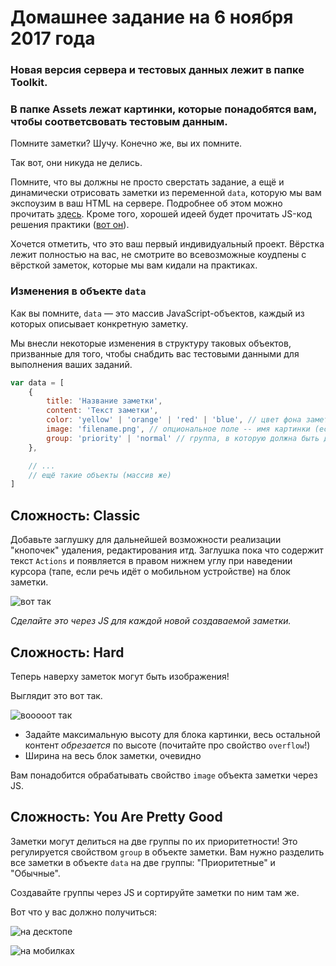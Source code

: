 # Домашнее задание на 6 ноября 2017 года

### Новая версия сервера и тестовых данных лежит в папке Toolkit.
### В папке Assets лежат картинки, которые понадобятся вам, чтобы соответсвовать тестовым данным.

Помните заметки? Шучу. Конечно же, вы их помните.

Так вот, они никуда не делись.

Помните, что вы должны не просто сверстать задание, а ещё и динамически отрисовать
заметки из переменной `data`, которую мы вам экспоузим в ваш HTML на сервере.
Подробнее об этом можно прочитать [здесь][practice-readme]. Кроме того, хорошей
идеей будет прочитать JS-код решения практики ([вот он][practice-solution]).

Хочется отметить, что это ваш первый индивидуальный проект. Вёрстка лежит полностью
на вас, не смотрите во всевозможные коудпены с вёрсткой заметок, которые мы вам кидали
на практиках.

### Изменения в объекте `data`

Как вы помните, `data` &mdash; это массив JavaScript-объектов, каждый из которых описывает
конкретную заметку.

Мы внесли некоторые изменения в структуру таковых объектов, призванные для того,
чтобы снабдить вас тестовыми данными для выполнения ваших заданий.

```javascript
var data = [
    {
        title: 'Название заметки',
        content: 'Текст заметки',
        color: 'yellow' | 'orange' | 'red' | 'blue', // цвет фона заметки
        image: 'filename.png', // опциональное поле -- имя картинки (если есть)
        group: 'priority' | 'normal' // группа, в которую должна быть добавлена заметка
    }, 

    // ...
    // ещё такие объекты (массив же)
]
```

## Сложность: Classic

Добавьте заглушку для дальнейшей возможности реализации "кнопочек" удаления,
редактирования итд. Заглушка пока что содержит текст `Actions` и появляется
в правом нижнем углу при наведении курсора (тапе, если речь идёт о мобильном
устройстве) на блок заметки.

![вот так][image-actions]

*Сделайте это через JS для каждой новой создаваемой заметки.*

## Сложность: Hard

Теперь наверху заметок могут быть изображения!

Выглядит это вот так.

![вооооот так][image-images]

- Задайте максимальную высоту для блока картинки, весь остальной контент *обрезается* по высоте
  (почитайте про свойство `overflow`!)
- Ширина на весь блок заметки, очевидно

Вам понадобится обрабатывать свойство `image` объекта заметки через JS.

## Сложность: You Are Pretty Good

Заметки могут делиться на две группы по их приоритетности! Это регулируется свойством
`group` в объекте заметки. Вам нужно разделить все заметки в объекте `data` на две группы:
"Приоритетные" и "Обычные".

Создавайте группы через JS и сортируйте заметки по ним там же.

Вот что у вас должно получиться:

![на десктопе][image-groups]

![на мобилках][image-groups-mobile]


[image-actions]: https://github.com/am-cp-frontend/course/raw/master/Homework/due-06-11-17/actions.png
[image-images]: https://github.com/am-cp-frontend/course/raw/master/Homework/due-06-11-17/image.png
[image-groups]: https://github.com/am-cp-frontend/course/raw/master/Homework/due-06-11-17/groups.png
[image-groups-mobile]: https://github.com/am-cp-frontend/course/raw/master/Homework/due-06-11-17/groups-mobile.png

[practice-solution]: https://github.com/am-cp-frontend/course/tree/master/Practice/30-10-2017/solution/script.js
[practice-readme]: https://github.com/am-cp-frontend/course/blob/master/Practice/30-10-2017/readme.md

